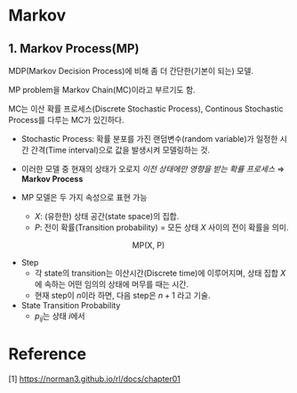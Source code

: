 <script type="text/javascript" async src="http://cdnjs.cloudflare.com/ajax/libs/mathjax/2.7.1/MathJax.js?config=TeX-MML-AM_CHTML">MathJax.Hub.Config({ tex2jax: {inlineMath: [['$', '$'], ['\\(','\\)']]}});</script>

<!-- MarkdownTOC autolink="true" bracket="round" markdown_preview="markdown" -->

# Markov

## 1. Markov Process(MP)
  
MDP(Markov Decision Process)에 비해 좀 더 간단한(기본이 되는) 모델.

MP problem을 Markov Chain(MC)이라고 부르기도 함.

MC는 이산 확률 프로세스(Discrete Stochastic Process), Continous Stochastic Process를 다루는 MC가 있긴하다.
-   Stochastic Process: 확률 분포를 가진 랜덤변수(random variable)가 일정한 시간 간격(Time interval)으로 값을 발생시켜 모델링하는 것.
-   이러한 모델 중 현재의 상태가 오로지 *이전 상태에만 영향을 받는 확률 프로세스* $\Rightarrow$ **Markov Process**

-   MP 모델은 두 가지 속성으로 표현 가능
    -   $X$: (유한한) 상태 공간(state space)의 집합.
    -   $P$: 전이 확률(Transition probability) = 모든 상태 $X$ 사이의 전이 확률을 의미.
<p align="center"> 
    MP(X, P)
</p>

-   Step
    -   각 state의 transition는 이산시간(Discrete time)에 이루어지며, 상태 집합 $X$에 속하는 어떤 임의의 상태에 머무를 때는 시간.
    -   현재 step이 $n$이라 하면, 다음 step은 $n+1$ 라고 기술.
-   State Transition Probability
    -   $p_{ij}$는 상태 $i$에서 




# Reference
[1] https://norman3.github.io/rl/docs/chapter01

